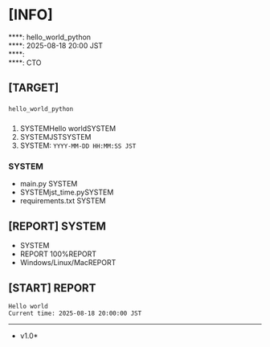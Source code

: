 # [INFO] 

****: hello_world_python  
****: 2025-08-18 20:00 JST  
****:   
****: CTO

## [TARGET] 

### 
`hello_world_python`

### 
1. SYSTEMHello worldSYSTEM
2. SYSTEMJSTSYSTEM
3. SYSTEM: `YYYY-MM-DD HH:MM:SS JST`

### SYSTEM
- main.py SYSTEM
- SYSTEMjst_time.pySYSTEM
- requirements.txt SYSTEM

## [REPORT] SYSTEM
- SYSTEM
- REPORT 100%REPORT
- Windows/Linux/MacREPORT

## [START] REPORT
```
Hello world
Current time: 2025-08-18 20:00:00 JST
```

---
* v1.0*